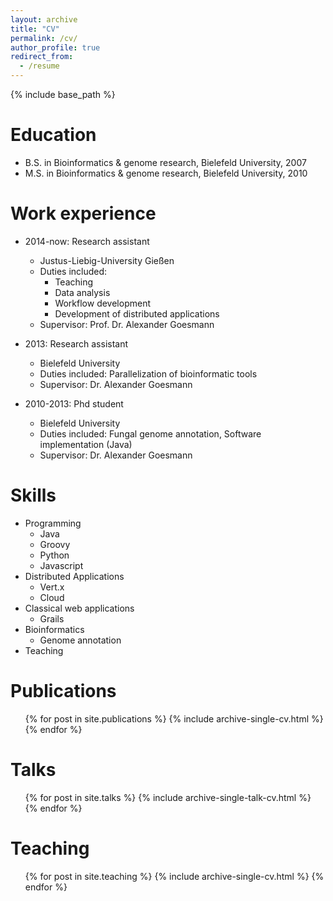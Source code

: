 ```yaml
---
layout: archive
title: "CV"
permalink: /cv/
author_profile: true
redirect_from:
  - /resume
---
```


{% include base_path %}

Education
======
* B.S. in Bioinformatics & genome research, Bielefeld University, 2007
* M.S. in Bioinformatics & genome research, Bielefeld University, 2010

Work experience
======
* 2014-now: Research assistant
  * Justus-Liebig-University Gießen
  * Duties included: 
    * Teaching 
    * Data analysis
    * Workflow development
    * Development of distributed applications
  * Supervisor: Prof. Dr. Alexander Goesmann

* 2013: Research assistant
  * Bielefeld University
  * Duties included: Parallelization of bioinformatic tools
  * Supervisor: Dr. Alexander Goesmann

* 2010-2013: Phd student
  * Bielefeld University
  * Duties included: Fungal genome annotation, Software implementation (Java)
  * Supervisor: Dr. Alexander Goesmann

Skills
======
* Programming
  * Java
  * Groovy
  * Python
  * Javascript
* Distributed Applications
  * Vert.x
  * Cloud
* Classical web applications
  * Grails
* Bioinformatics
  * Genome annotation
* Teaching

Publications
======
  <ul>{% for post in site.publications %}
    {% include archive-single-cv.html %}
  {% endfor %}</ul>
  
Talks
======
  <ul>{% for post in site.talks %}
    {% include archive-single-talk-cv.html %}
  {% endfor %}</ul>
  
Teaching
======
  <ul>{% for post in site.teaching %}
    {% include archive-single-cv.html %}
  {% endfor %}</ul>
